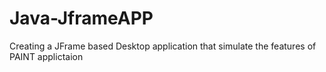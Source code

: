 # Java-JframeAPP
Creating a JFrame based Desktop application that simulate the features of PAINT applictaion
